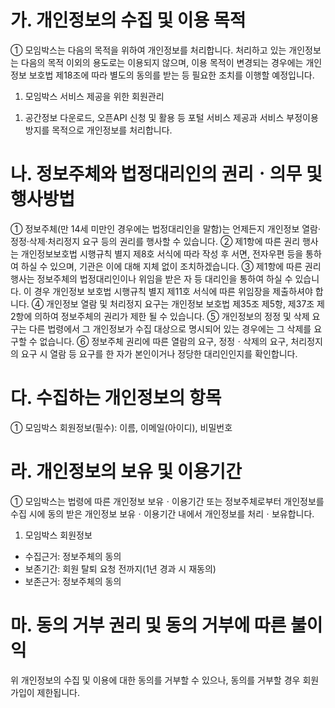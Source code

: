 # 가. 개인정보의 수집 및 이용 목적
① 모임박스는 다음의 목적을 위하여 개인정보를 처리합니다. 처리하고 있는 개인정보는 다음의 목적 이외의 용도로는 이용되지 않으며, 이용 목적이 변경되는 경우에는 개인정보 보호법 제18조에 따라 별도의 동의를 받는 등 필요한 조치를 이행할 예정입니다.
1. 모임박스 서비스 제공을 위한 회원관리
1) 공간정보 다운로드, 오픈API 신청 및 활용 등 포털 서비스 제공과 서비스 부정이용 방지를 목적으로 개인정보를
   처리합니다.

# 나. 정보주체와 법정대리인의 권리ㆍ의무 및 행사방법
① 정보주체(만 14세 미만인 경우에는 법정대리인을 말함)는 언제든지 개인정보 열람·정정·삭제·처리정지 요구 등의 권리를 행사할 수 있습니다.
② 제1항에 따른 권리 행사는 개인정보보호법 시행규칙 별지 제8호 서식에 따라 작성 후 서면, 전자우편 등을 통하여 하실 수 있으며, 기관은 이에 대해 지체 없이 조치하겠습니다.
③ 제1항에 따른 권리 행사는 정보주체의 법정대리인이나 위임을 받은 자 등 대리인을 통하여 하실 수 있습니다. 이 경우 개인정보 보호법 시행규칙 별지 제11호 서식에 따른 위임장을 제출하셔야 합니다.
④ 개인정보 열람 및 처리정지 요구는 개인정보 보호법 제35조 제5항, 제37조 제2항에 의하여 정보주체의 권리가 제한 될 수 있습니다.
⑤ 개인정보의 정정 및 삭제 요구는 다른 법령에서 그 개인정보가 수집 대상으로 명시되어 있는 경우에는 그 삭제를 요구할 수 없습니다.
⑥ 정보주체 권리에 따른 열람의 요구, 정정ㆍ삭제의 요구, 처리정지의 요구 시 열람 등 요구를 한 자가 본인이거나 정당한 대리인인지를 확인합니다.

# 다. 수집하는 개인정보의 항목
① 모임박스 회원정보(필수): 이름, 이메일(아이디), 비밀번호

# 라. 개인정보의 보유 및 이용기간
① 모임박스는 법령에 따른 개인정보 보유ㆍ이용기간 또는 정보주체로부터 개인정보를 수집 시에 동의 받은 개인정보 보유ㆍ이용기간 내에서 개인정보를 처리ㆍ보유합니다.
1. 모임박스 회원정보
- 수집근거: 정보주체의 동의
- 보존기간: 회원 탈퇴 요청 전까지(1년 경과 시 재동의)
- 보존근거: 정보주체의 동의

# 마. 동의 거부 권리 및 동의 거부에 따른 불이익
위 개인정보의 수집 및 이용에 대한 동의를 거부할 수 있으나, 동의를 거부할 경우 회원 가입이 제한됩니다.
